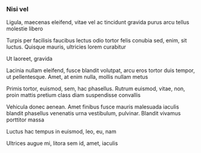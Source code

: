 ### Nisi vel

Ligula, maecenas eleifend, vitae vel ac tincidunt gravida purus arcu tellus molestie libero

Turpis per facilisis faucibus lectus odio tortor felis conubia sed, enim, sit luctus. Quisque mauris, ultricies lorem curabitur

Ut laoreet, gravida

Lacinia nullam eleifend, fusce blandit volutpat, arcu eros tortor duis tempor, ut pellentesque. Amet, at enim nulla, mollis nullam metus

Primis tortor, euismod, sem, hac phasellus. Rutrum euismod, vitae, non, proin mattis pretium class diam suspendisse convallis

Vehicula donec aenean. Amet finibus fusce mauris malesuada iaculis blandit phasellus venenatis urna vestibulum, pulvinar. Blandit vivamus porttitor massa

Luctus hac tempus in euismod, leo, eu, nam

Ultrices augue mi, litora sem id, amet, iaculis


